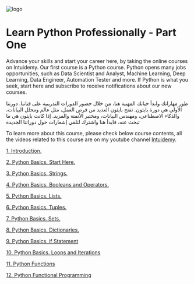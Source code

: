 ![logo](https://github.com/rubada/Learn-Python-Professionally/assets/33088490/b23196c5-4292-469a-a37d-61c144e09155)
# Learn Python Professionally - Part One

Advance your skills and start your career here, by taking the online courses on Intuidemy. Our first course is a Python course. Python opens many jobs opportunities, such as Data Scientist and Analyst, Machine Learning, Deep Learning, Data Engineer, Automation Tester and more. If Python is what you seek, start here and subscribe to receive notifications about our new courses.

طور مهاراتك وابدأ حياتك المهنية هنا، من خلال حضور الدورات التدريبية على قناتنا. دورتنا الأولى هي دورة بايثون. تفتح بايثون العديد من فرص العمل، مثل عالم ومحلل البيانات، والذكاء الاصطناعي، ومهندس البيانات، ومختبر الأتمتة والمزيد. إذا كانت بايثون هي ما تبحث عنه، فابدأ هنا واشترك لتلقي إشعارات حول دوراتنا الجديدة

To learn more about this course, please check below course contents, all the videos related to this course are on my youtube channel [Intuidemy](https://www.youtube.com/@Intuidemy/playlists).

[1. Introduction.](https://www.youtube.com/playlist?list=PLD06In0ejHWYhfRzBM28tqi4J5vsTrLI6)

[2. Python Basics. Start Here.](https://www.youtube.com/playlist?list=PLD06In0ejHWZgqOs0jbUprDt6Yi_FFQ4l)

[3. Python Basics. Strings.](https://www.youtube.com/playlist?list=PLD06In0ejHWZmkDw8Zx5R6T3vN2kidkXw)

[4. Python Basics. Booleans and Operators.](https://www.youtube.com/playlist?list=PLD06In0ejHWZ9EiZ5HlMcfnWulhDNe0Iu)

[5. Python Basics. Lists.](https://www.youtube.com/playlist?list=PLD06In0ejHWawlU58xxPUnGQ2HJFvv-lP)

[6. Python Basics. Tuples.](https://www.youtube.com/playlist?list=PLD06In0ejHWYsFXdxrjCRMP-Fk_9uIQ_N)

[7. Python Basics. Sets.](https://www.youtube.com/playlist?list=PLD06In0ejHWYFwzveUQlv4fbiDo2yo1ky)

[8. Python Basics. Dictionaries.](https://www.youtube.com/playlist?list=PLD06In0ejHWY2LO7jy64KpZ6ECXxMbbQf)

[9. Python Basics. if Statement](https://www.youtube.com/playlist?list=PLD06In0ejHWa_3sLYX6ghOa5RD_wJSza5)

[10. Python Basics. Loops and Iterations](https://www.youtube.com/playlist?list=PLD06In0ejHWZ8I7Lj3EARNTqd2Jar7DBZ)

[11. Python Functions](https://www.youtube.com/playlist?list=PLD06In0ejHWZwhkNMIh9u9ovP1L_vDpox)

[12. Python Functional Programming](https://www.youtube.com/playlist?list=PLD06In0ejHWYeEWJSozszSjeZbNvoOXQG)
